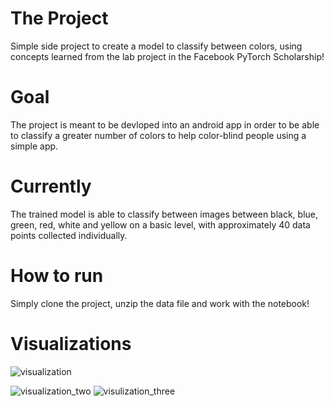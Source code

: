 # The Project
Simple side project to create a model to classify between colors, using concepts learned from the lab project in the Facebook PyTorch Scholarship! 

# Goal
The project is meant to be devloped into an android app in order to be able to classify a greater number of colors to help color-blind people using a simple app. 

# Currently 
The trained model is able to classify between images between black, blue, green, red, white and yellow on a basic level, with approximately 40 data points collected individually. 

# How to run
Simply clone the project, unzip the data file and work with the notebook! 

# Visualizations 

![visualization](https://user-images.githubusercontent.com/34219748/57171233-69677300-6de0-11e9-96f6-620b56a86e07.png)

![visualization_two](https://user-images.githubusercontent.com/34219748/57171237-76846200-6de0-11e9-8ca4-a2bae2b918d5.png)
![visulization_three](https://user-images.githubusercontent.com/34219748/57171352-949e9200-6de1-11e9-8159-30fb20d6a46a.png)
